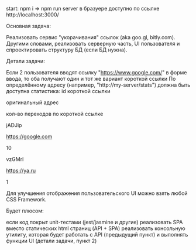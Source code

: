 start: npm i =>  npm run server
в бразуере доступно по ссылке http://localhost:3000/

Основная задача:

Реализовать сервис "укорачивания" ссылок (aka goo.gl, bitly.com). Другими словами, реализовать серверную часть, UI пользователя и спроектировать структуру БД (если БД нужна).

Детали задачи:

Если 2 пользователя вводят ссылку "https://www.google.com/" в форме ввода, то оба получают один и тот же вариант короткой ссылки
По определённому адресу (например, "http://my-server/stats") должна быть доступна статистика:
id короткой ссылки

оригинальный адрес

кол-во переходов по короткой ссылке

jADJip

https://google.com

10

vzGMrl

https://ya.ru

1


Для улучшения отображения пользовательского UI можно взять любой CSS Framework.
 

Будет плюсом:

если код покрыт unit-тестами (jest/jasmine и другие)
реализовать SPA вместо статических html страниц (API + SPA)
реализовать консольную утилиту, которая будет работать с API (предыдущий пункт) и выполнять функции UI (детали задачи, пункт 2)
